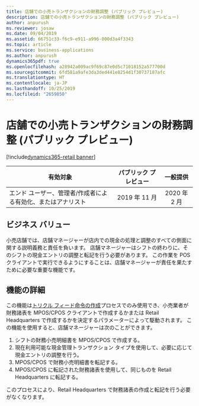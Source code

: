 ```yaml
---
title: 店舗での小売トランザクションの財務調整 (パブリック プレビュー)
description: 店舗での小売トランザクションの財務調整 (パブリック プレビュー)
author: anpurush
ms.reviewer: josaw
ms.date: 09/04/2019
ms.assetid: 66751c33-f6c9-e911-a996-000d3a4f3343
ms.topic: article
ms.service: business-applications
ms.author: anpurush
dynamics365pdf: true
ms.openlocfilehash: a28942a009ac9f69c87e0d5c71018152a577700d
ms.sourcegitcommit: 6fd581a9afe3da3ded441e8254d1f30737187afc
ms.translationtype: HT
ms.contentlocale: ja-JP
ms.lasthandoff: 10/25/2019
ms.locfileid: "2659850"
---
```

# <a name="financial-reconciliation-of-retail-transactions-in-the-store-public-preview"></a>店舗での小売トランザクションの財務調整 (パブリック プレビュー)
[!include[dynamics365-retail banner](../includes/dynamics365-retail.md)]

| 有効対象    |  パブリック プレビュー | 一般提供 | 
| ---------- | :----------: |:----------: |
|エンド ユーザー、管理者/作成者による有効化、またはアナリスト|2019 年 11 月| 2020 年 2 月|


## <a name="business-value"></a>ビジネス バリュー
<!-- bv start -->
小売店舗では、店舗マネージャーが店内での現金の処理と調整のすべての側面に関する説明義務と責任を負います。 店舗マネージャーはシフトの終わりに、そのシフトの現金エントリの調整と転記を行う必要があります。 この作業を POS クライアントで実行できるようにすることは、店舗マネージャーが責任を果たすために必要な重要な機能です。
<!-- bv end -->



## <a name="feature-details"></a>機能の詳細
<!--feature detail start -->
この機能は[トリクル フィード命令の作成](https://docs.microsoft.com/dynamics365-release-plan/2019wave2/dynamics365-retail/enhancements-retail-statement-posting#trickle-feed-order-creation)プロセスでのみ使用でき、小売業者が財務諸表を MPOS/CPOS クライアントで作成するかまたは Retail Headquarters で作成するかを決定するパラメーターによって駆動されます。 この機能を使用すると、店舗マネージャーは次のことができます。

1. シフトの財務小売明細書を MPOS/CPOS で作成する。
2. 現在利用可能な現金管理トランザクション タイプを使用して、必要に応じて現金エントリの調整を行う。
3. MPOS/CPOS で財務小売明細書を転記する。
4. MPOS/CPOS に転記された財務諸表を使用して、同じものを Retail Headquarters に転記する。

このプロセスにより、Retail Headquarters で財務諸表の作成と転記を行う必要がなくなります。
<!--feature detail end -->









